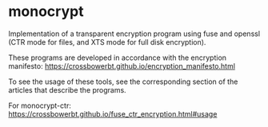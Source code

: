 # monocrypt

Implementation of a transparent encryption program using fuse and openssl (CTR mode for files, and XTS mode for full disk encryption).

These programs are developed in accordance with the encryption manifesto: https://crossbowerbt.github.io/encryption_manifesto.html

To see the usage of these tools, see the corresponding section of the articles
that describe the programs.

For monocrypt-ctr: https://crossbowerbt.github.io/fuse_ctr_encryption.html#usage

